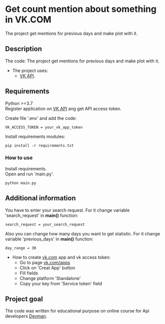 # Get count mention about something in VK.COM 
The project get mentions for previous days and make plot with it. 


## Description
The code: 
The project get mentions for previous days and make plot with it. 

* The project uses:   
  * [VK API](https://vk.com/dev).
  

## Requirements
Python >=3.7  
Register application on [VK API](https://vk.com/dev) ang get API access token.  
 
Create file '.env' and add the code:
```
VK_ACCESS_TOKEN = your_vk_app_token
```

Install requirements modules:
```
pip install -r requirements.txt	
```


### How to use

Install requirements.  
Open and run 'main.py'.
```
python main.py	
```


## Additional information
You have to enter your search request. For it change variable 'search_request' in **main()** function:
```
search_request = your_search_request
```
Also you can change how many days you want to get statistic. For it change variable 'previous_days' in **main()** function:
```
day_range = 30
```

* How to create [vk.com](https://vk.com/apps?act=manage) app and vk access token:
  * Go to page [vk.com/apps](https://vk.com/apps?act=manage)
  * Click on 'Creat App' button
  * Fill fields
  * Change platform 'Standalone'
  * Copy your key from 'Service token' field


## Project goal

The code was written for educational purpose on online course for Api developers [Devman](http://dvmn.org). 
